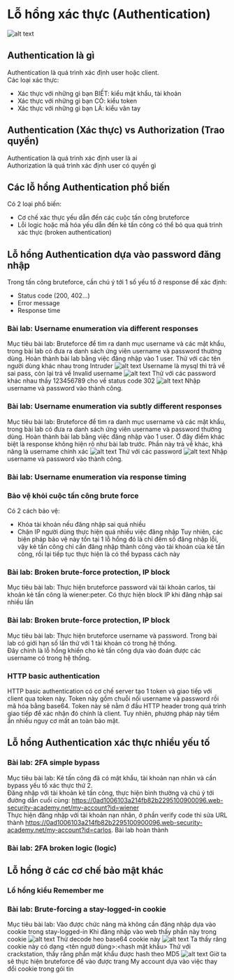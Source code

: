 # Lỗ hổng xác thực (Authentication)
![alt text](image.png)
## Authentication là gì
Authentication là quá trình xác định user hoặc client.  
Các loại xác thực:
- Xác thực với những gì bạn BIẾT: kiểu mật khẩu, tài khoản
- Xác thực với những gì bạn CÓ: kiểu token
- Xác thực với những gì bạn LÀ: kiểu vân tay
## Authentication (Xác thực) vs Authorization (Trao quyền)
Authentication là quá trình xác định user là ai  
Authorization là quá trình xác định user có quyền gì
## Các lỗ hổng Authentication phổ biến
Có 2 loại phổ biến:
- Cơ chế xác thực yếu dẫn đến các cuộc tấn công bruteforce
- Lỗi logic hoặc mã hóa yếu dẫn đến kẻ tấn công có thể bỏ qua quá trình xác thực (broken authentication)
## Lỗ hổng Authentication dựa vào password đăng nhập
Trong tấn công bruteforce, cần chú ý tới 1 số yếu tố ở response để xác định:
- Status code (200, 402...)
- Error message
- Response time

### Bài lab: Username enumeration via different responses
Mục tiêu bài lab: Bruteforce để tìm ra danh mục username và các mật khẩu, trong bài lab có đưa ra danh sách ứng viên username và password thường dùng. Hoàn thành bài lab bằng việc đăng nhập vào 1 user.
Thử với các tên người dùng khác nhau trong Intruder
![alt text](image-1.png)
Username là mysql thì trả về sai pass, còn lại trả về Invalid username
![alt text](image-2.png)
Thử với các password khác nhau thấy 123456789 cho về status code 302
![alt text](image-3.png)
Nhập username và password vào thành công.

### Bài lab: Username enumeration via subtly different responses
Mục tiêu bài lab: Bruteforce để tìm ra danh mục username và các mật khẩu, trong bài lab có đưa ra danh sách ứng viên username và password thường dùng. Hoàn thành bài lab bằng việc đăng nhập vào 1 user. Ở đây điểm khác biệt là response không hiện rõ như bài lab trước.
Phần này trả về khác, khả năng là username chính xác
![alt text](image-4.png)
Thử với các password
![alt text](image-5.png)
Nhập username và password vào thành công.
### Bài lab: Username enumeration via response timing


### Bảo vệ khỏi cuộc tấn công brute force
Có 2 cách bảo vệ:
- Khóa tài khoản nếu đăng nhập sai quá nhiều 
- Chặn IP người dùng thực hiện quá nhiều việc đăng nhập
Tuy nhiên, các biện pháp bảo vệ này tồn tại 1 lỗ hổng đó là chỉ đếm số đăng nhập lỗi, vậy kẻ tấn công chỉ cần đăng nhập thành công vào tài khoản của kẻ tấn công, rồi lại tiếp tục thực hiện là có thể bypass cách này

### Bài lab: Broken brute-force protection, IP block
Mục tiêu bài lab: Thực hiện bruteforce password vài tài khoản carlos, tài khoản kẻ tấn công là wiener:peter. Có thực hiện block IP khi đăng nhập sai nhiều lần


### Bài lab: Broken brute-force protection, IP block
Mục tiêu bài lab: Thực hiện bruteforce username và password. Trong bài lab có giới hạn số lần thử với 1 tài khoản có trong hệ thống.  
Đây chính là lỗ hổng khiến cho kẻ tấn công dựa vào đoán được các username có trong hệ thống.

### HTTP basic authentication
HTTP basic authentication có cơ chế server tạo 1 token và giao tiếp với client qua token này. Token này gồm chuỗi nối username và password rồi mã hóa bằng base64. Token này sẽ nằm ở đầu HTTP header trong quá trình giao tiếp để xác nhận đó chính là client. Tuy nhiên, phương pháp này tiềm ẩn nhiều nguy cơ mất an toàn bảo mật.
## Lỗ hổng Authentication xác thực nhiều yếu tố
### Bài lab: 2FA simple bypass
Mục tiêu bài lab: Kẻ tấn công đã có mật khẩu, tài khoản nạn nhân và cần bypass yếu tố xác thực thứ 2.  
Đăng nhập với tài khoản kẻ tấn công, thực hiện bình thường và chú ý tới đường dẫn cuối cùng:
https://0ad1006103a214fb82b2295100900096.web-security-academy.net/my-account?id=wiener  
Thực hiện đăng nhập với tài khoản nạn nhân, ở phần verify code thì sửa URL thành
https://0ad1006103a214fb82b2295100900096.web-security-academy.net/my-account?id=carlos. Bài lab hoàn thành

### Bài lab: 2FA broken logic (logic)


## Lỗ hổng ở các cơ chế bảo mật khác
### Lổ hổng kiểu Remember me 
### Bài lab: Brute-forcing a stay-logged-in cookie
Mục tiêu bài lab: Vào được chức năng mà không cần đăng nhập dựa vào cookie trong stay-logged-in 
Khi đăng nhập vào web thấy phần này trong cookie
![alt text](image-6.png)
Thử decode heo base64 cookie này
![alt text](image-7.png)
Ta thấy răng cookie này có dạng <tên ngườ dùng>:<hash mật khẩu>
Thử với crackstation, thấy rằng phần mật khẩu được hash theo MD5
![alt text](image-8.png)
Giờ ta sẽ thực hiện bruteforce để vào được trang My account dựa vào việc thay đổi cookie trong gói tin